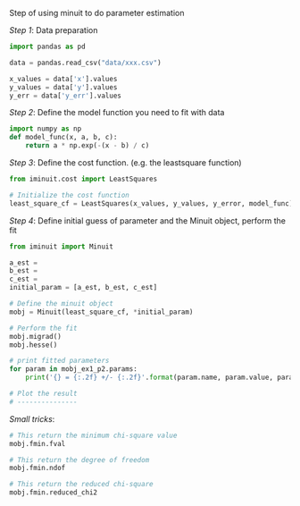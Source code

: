 Step of using minuit to do parameter estimation

*Step 1*: Data preparation

```python
import pandas as pd

data = pandas.read_csv("data/xxx.csv")

x_values = data['x'].values
y_values = data['y'].values
y_err = data['y_err'].values
```

*Step 2*: Define the model function you need to fit with data

```python
import numpy as np
def model_func(x, a, b, c):
    return a * np.exp(-(x - b) / c)
```

*Step 3*: Define the cost function. (e.g. the leastsquare function)

```python
from iminuit.cost import LeastSquares

# Initialize the cost function
least_square_cf = LeastSquares(x_values, y_values, y_error, model_func)
```

*Step 4*: Define initial guess of parameter and the Minuit object, perform the fit
```python
from iminuit import Minuit

a_est =
b_est = 
c_est =
initial_param = [a_est, b_est, c_est]

# Define the minuit object
mobj = Minuit(least_square_cf, *initial_param)

# Perform the fit
mobj.migrad()
mobj.hesse()

# print fitted parameters
for param in mobj_ex1_p2.params:
    print('{} = {:.2f} +/- {:.2f}'.format(param.name, param.value, param.error))

# Plot the result
# ---------------
```

*Small tricks*:
```python
# This return the minimum chi-square value
mobj.fmin.fval

# This return the degree of freedom
mobj.fmin.ndof

# This return the reduced chi-square
mobj.fmin.reduced_chi2
```